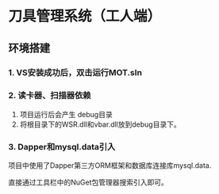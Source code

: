 # 刀具管理系统（工人端）

## 环境搭建

### 1. VS安装成功后，双击运行MOT.sln

### 2. 读卡器、扫描器依赖

1. 项目运行后会产生 debug目录
2. 将根目录下的WSR.dll和vbar.dll放到debug目录下。

### 3. Dapper和mysql.data引入

项目中使用了Dapper第三方ORM框架和数据库连接库mysql.data.

直接通过工具栏中的NuGet包管理器搜索引入即可。